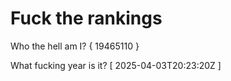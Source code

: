 # Fuck the rankings

Who the hell am I?
{ 19465110 }

What fucking year is it?
[ 2025-04-03T20:23:20Z ]
